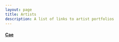 ```yaml
---
layout: page
title: Artists
description: A list of links to artist portfolios
---
```


#### [Cae](https://syncytia.carrd.co/#)

